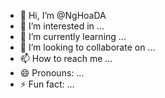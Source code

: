 - 👋 Hi, I’m @NgHoaDA
- 👀 I’m interested in ...
- 🌱 I’m currently learning ...
- 💞️ I’m looking to collaborate on ...
- 📫 How to reach me ...
- 😄 Pronouns: ...
- ⚡ Fun fact: ...

<!---
NgHoaDA/NgHoaDA is a ✨ special ✨ repository because its `README.md` (this file) appears on your GitHub profile.
You can click the Preview link to take a look at your changes.
--->
